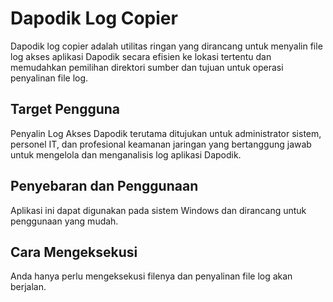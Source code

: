 # Dapodik Log Copier

Dapodik log copier adalah utilitas ringan yang dirancang untuk menyalin file log akses aplikasi Dapodik secara efisien ke lokasi tertentu dan memudahkan pemilihan direktori sumber dan tujuan untuk operasi penyalinan file log.

## Target Pengguna

Penyalin Log Akses Dapodik terutama ditujukan untuk administrator sistem, personel IT, dan profesional keamanan jaringan yang bertanggung jawab untuk mengelola dan menganalisis log aplikasi Dapodik.

## Penyebaran dan Penggunaan

Aplikasi ini dapat digunakan pada sistem Windows dan dirancang untuk penggunaan yang mudah.

## Cara Mengeksekusi

Anda hanya perlu mengeksekusi filenya dan penyalinan file log akan berjalan.

